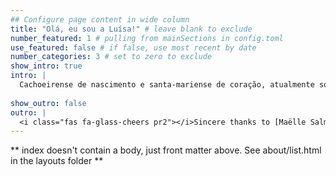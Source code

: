 ```yaml
---
## Configure page content in wide column
title: "Olá, eu sou a Luísa!" # leave blank to exclude
number_featured: 1 # pulling from mainSections in config.toml
use_featured: false # if false, use most recent by date
number_categories: 3 # set to zero to exclude
show_intro: true
intro: |
  Cachoeirense de nascimento e santa-mariense de coração, atualmente sou estudante de Ciências Econômicas na Universidade Federal de Santa Maria ([UFSM](https://www.ufsm.br/)). 
  
show_outro: false
outro: |
  <i class="fas fa-glass-cheers pr2"></i>Sincere thanks to [Maëlle Salmon](https://masalmon.eu/) for her help naming this Hugo theme!
---
```


** index doesn't contain a body, just front matter above.
See about/list.html in the layouts folder **
